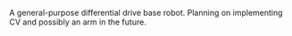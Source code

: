 A general-purpose differential drive base robot. Planning on implementing CV and possibly an arm in the future.
